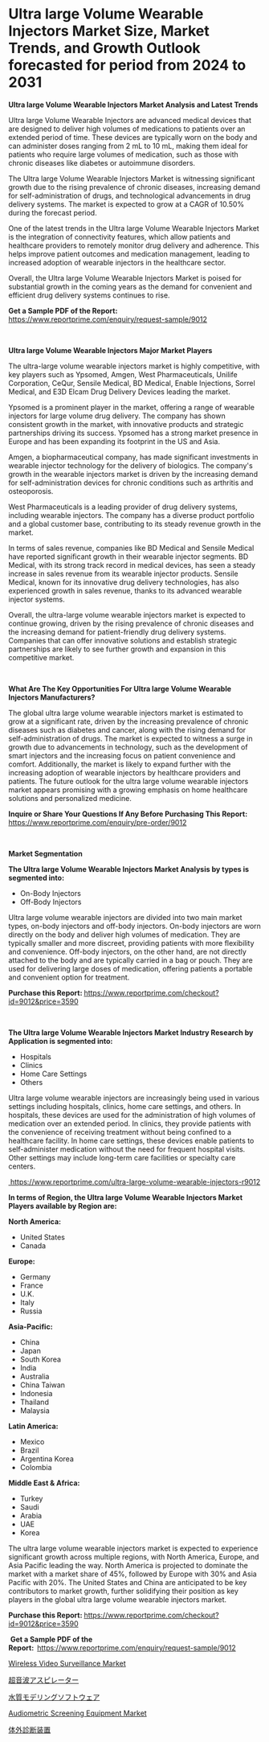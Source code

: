 <p><h1>Ultra large Volume Wearable Injectors Market Size, Market Trends, and Growth Outlook forecasted for period from 2024 to 2031</h1></p><p><strong>Ultra large Volume Wearable Injectors Market Analysis and Latest Trends</strong></p>
<p><p>Ultra large Volume Wearable Injectors are advanced medical devices that are designed to deliver high volumes of medications to patients over an extended period of time. These devices are typically worn on the body and can administer doses ranging from 2 mL to 10 mL, making them ideal for patients who require large volumes of medication, such as those with chronic diseases like diabetes or autoimmune disorders.</p><p>The Ultra large Volume Wearable Injectors Market is witnessing significant growth due to the rising prevalence of chronic diseases, increasing demand for self-administration of drugs, and technological advancements in drug delivery systems. The market is expected to grow at a CAGR of 10.50% during the forecast period.</p><p>One of the latest trends in the Ultra large Volume Wearable Injectors Market is the integration of connectivity features, which allow patients and healthcare providers to remotely monitor drug delivery and adherence. This helps improve patient outcomes and medication management, leading to increased adoption of wearable injectors in the healthcare sector.</p><p>Overall, the Ultra large Volume Wearable Injectors Market is poised for substantial growth in the coming years as the demand for convenient and efficient drug delivery systems continues to rise.</p></p>
<p><strong>Get a Sample PDF of the Report:&nbsp;</strong> <a href="https://www.reportprime.com/enquiry/request-sample/9012">https://www.reportprime.com/enquiry/request-sample/9012</a></p>
<p>&nbsp;</p>
<p><strong>Ultra large Volume Wearable Injectors Major Market Players</strong></p>
<p><p>The ultra-large volume wearable injectors market is highly competitive, with key players such as Ypsomed, Amgen, West Pharmaceuticals, Unilife Corporation, CeQur, Sensile Medical, BD Medical, Enable Injections, Sorrel Medical, and E3D Elcam Drug Delivery Devices leading the market.</p><p>Ypsomed is a prominent player in the market, offering a range of wearable injectors for large volume drug delivery. The company has shown consistent growth in the market, with innovative products and strategic partnerships driving its success. Ypsomed has a strong market presence in Europe and has been expanding its footprint in the US and Asia.</p><p>Amgen, a biopharmaceutical company, has made significant investments in wearable injector technology for the delivery of biologics. The company's growth in the wearable injectors market is driven by the increasing demand for self-administration devices for chronic conditions such as arthritis and osteoporosis.</p><p>West Pharmaceuticals is a leading provider of drug delivery systems, including wearable injectors. The company has a diverse product portfolio and a global customer base, contributing to its steady revenue growth in the market.</p><p>In terms of sales revenue, companies like BD Medical and Sensile Medical have reported significant growth in their wearable injector segments. BD Medical, with its strong track record in medical devices, has seen a steady increase in sales revenue from its wearable injector products. Sensile Medical, known for its innovative drug delivery technologies, has also experienced growth in sales revenue, thanks to its advanced wearable injector systems.</p><p>Overall, the ultra-large volume wearable injectors market is expected to continue growing, driven by the rising prevalence of chronic diseases and the increasing demand for patient-friendly drug delivery systems. Companies that can offer innovative solutions and establish strategic partnerships are likely to see further growth and expansion in this competitive market.</p></p>
<p>&nbsp;</p>
<p><strong>What Are The Key Opportunities For Ultra large Volume Wearable Injectors Manufacturers?</strong></p>
<p><p>The global ultra large volume wearable injectors market is estimated to grow at a significant rate, driven by the increasing prevalence of chronic diseases such as diabetes and cancer, along with the rising demand for self-administration of drugs. The market is expected to witness a surge in growth due to advancements in technology, such as the development of smart injectors and the increasing focus on patient convenience and comfort. Additionally, the market is likely to expand further with the increasing adoption of wearable injectors by healthcare providers and patients. The future outlook for the ultra large volume wearable injectors market appears promising with a growing emphasis on home healthcare solutions and personalized medicine.</p></p>
<p><strong>Inquire or Share Your Questions If Any Before Purchasing This Report:</strong> <a href="https://www.reportprime.com/enquiry/pre-order/9012">https://www.reportprime.com/enquiry/pre-order/9012</a></p>
<p>&nbsp;</p>
<p><strong>Market Segmentation</strong></p>
<p><strong>The Ultra large Volume Wearable Injectors Market Analysis by types is segmented into:</strong></p>
<p><ul><li>On-Body Injectors</li><li>Off-Body Injectors</li></ul></p>
<p><p>Ultra large volume wearable injectors are divided into two main market types, on-body injectors and off-body injectors. On-body injectors are worn directly on the body and deliver high volumes of medication. They are typically smaller and more discreet, providing patients with more flexibility and convenience. Off-body injectors, on the other hand, are not directly attached to the body and are typically carried in a bag or pouch. They are used for delivering large doses of medication, offering patients a portable and convenient option for treatment.</p></p>
<p><strong>Purchase this Report:&nbsp;</strong><a href="https://www.reportprime.com/checkout?id=9012&price=3590">https://www.reportprime.com/checkout?id=9012&price=3590</a></p>
<p>&nbsp;</p>
<p><strong>The Ultra large Volume Wearable Injectors Market Industry Research by Application is segmented into:</strong></p>
<p><ul><li>Hospitals</li><li>Clinics</li><li>Home Care Settings</li><li>Others</li></ul></p>
<p><p>Ultra large volume wearable injectors are increasingly being used in various settings including hospitals, clinics, home care settings, and others. In hospitals, these devices are used for the administration of high volumes of medication over an extended period. In clinics, they provide patients with the convenience of receiving treatment without being confined to a healthcare facility. In home care settings, these devices enable patients to self-administer medication without the need for frequent hospital visits. Other settings may include long-term care facilities or specialty care centers.</p></p>
<p><a href="https://www.reportprime.com/ultra-large-volume-wearable-injectors-r9012">&nbsp;https://www.reportprime.com/ultra-large-volume-wearable-injectors-r9012</a></p>
<p><strong>In terms of Region, the Ultra large Volume Wearable Injectors Market Players available by Region are:</strong></p>
<p>
    <p> <strong> North America: </strong>
        <ul>
            <li>United States</li>
            <li>Canada</li>
        </ul>
        </p> 
    <p> <strong> Europe: </strong>
        <ul>
            <li>Germany</li>
            <li>France</li>
            <li>U.K.</li>
            <li>Italy</li>
            <li>Russia</li>
        </ul>
        </p> 
    <p> <strong> Asia-Pacific: </strong>
        <ul>
            <li>China</li>
            <li>Japan</li>
            <li>South Korea</li>
            <li>India</li>
            <li>Australia</li>
            <li>China Taiwan</li>
            <li>Indonesia</li>
            <li>Thailand</li>
            <li>Malaysia</li>
        </ul>
        </p> 
    <p> <strong> Latin America: </strong>
        <ul>
            <li>Mexico</li>
            <li>Brazil</li>
            <li>Argentina Korea</li>
            <li>Colombia</li>
        </ul>
        </p> 
    <p> <strong> Middle East & Africa: </strong>
        <ul>
            <li>Turkey</li>
            <li>Saudi</li>
            <li>Arabia</li>
            <li>UAE</li>
            <li>Korea</li>
        </ul>
    </p>
    </p>
<p><p>The ultra large volume wearable injectors market is expected to experience significant growth across multiple regions, with North America, Europe, and Asia Pacific leading the way. North America is projected to dominate the market with a market share of 45%, followed by Europe with 30% and Asia Pacific with 20%. The United States and China are anticipated to be key contributors to market growth, further solidifying their position as key players in the global ultra large volume wearable injectors market.</p></p>
<p><strong>Purchase this Report: </strong><a href="https://www.reportprime.com/checkout?id=9012&price=3590">https://www.reportprime.com/checkout?id=9012&price=3590</a></p>
<p>&nbsp;<strong>Get a Sample PDF of the Report:&nbsp;&nbsp;</strong><a href="https://www.reportprime.com/enquiry/request-sample/9012">https://www.reportprime.com/enquiry/request-sample/9012</a></p>
<p><strong></strong></p>
<p><p><a href="https://www.linkedin.com/pulse/wireless-video-surveillance-market-research-report-its-oewye?trackingId=1euWQOKiUI1HAPUQyY7%2F8A%3D%3D">Wireless Video Surveillance Market</a></p><p><a href="https://github.com/bucuel854722/Market-Research-Report-List-2/blob/main/479267977936.md">超音波アスピレーター</a></p><p><a href="https://medium.com/@alletty768546/%E6%B0%B4%E3%83%A2%E3%83%87%E3%83%AA%E3%83%B3%E3%82%B0%E3%82%BD%E3%83%95%E3%83%88%E3%82%A6%E3%82%A7%E3%82%A2%E5%B8%82%E5%A0%B4%E5%88%86%E6%9E%90-%E3%81%9D%E3%81%AEcagr-%E5%B8%82%E5%A0%B4%E3%82%BB%E3%82%B0%E3%83%A1%E3%83%B3%E3%83%86%E3%83%BC%E3%82%B7%E3%83%A7%E3%83%B3%E3%81%8A%E3%82%88%E3%81%B3%E3%82%B0%E3%83%AD%E3%83%BC%E3%83%90%E3%83%AB%E7%94%A3%E6%A5%AD%E6%A6%82%E8%A6%81-ed97eb52b1dc">水質モデリングソフトウェア</a></p><p><a href="https://github.com/Airanohannonzb68e5pb53oc1/Market-Research-Report-List-2/blob/main/audiometric-screening-equipment-market.md">Audiometric Screening Equipment Market</a></p><p><a href="https://github.com/AriMuller2009/Market-Research-Report-List-1/blob/main/490453377937.md">体外診断装置</a></p></p>